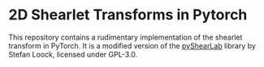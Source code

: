 # 2D Shearlet Transforms in Pytorch

This repository contains a rudimentary implementation of the shearlet transform in PyTorch. It is a modified version of the [pyShearLab](https://github.com/stefanloock/pyshearlab/tree/master) library by Stefan Loock, licensed under GPL-3.0.
